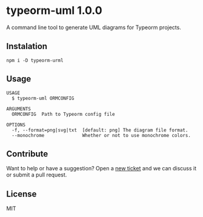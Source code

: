 # typeorm-uml 1.0.0

A command line tool to generate UML diagrams for Typeorm projects.

## Instalation

```sh-session
npm i -D typeorm-urml
```

## Usage

```sh-session
USAGE
  $ typeorm-uml ORMCONFIG

ARGUMENTS
  ORMCONFIG  Path to Typeorm config file

OPTIONS
  -f, --format=png|svg|txt  [default: png] The diagram file format.
  --monochrome              Whether or not to use monochrome colors.
```

## Contribute

Want to help or have a suggestion? Open a [new ticket](https://github.com/eugene-manuilov/typeorm-uml/issues/new) and we can discuss it or submit a pull request.

## License

MIT
